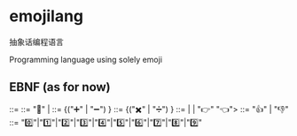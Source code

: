 # emojilang
抽象话编程语言

Programming language using solely emoji

## EBNF (as for now)
<expr> ::= <cmp>
<cmp> ::= <adds> "👀" <adds> | <adds>
<adds> ::= <muls> {("➕" | "➖") <muls>}
<muls> ::= <atom> {("✖️" | "➗") <atom>}
<atom> ::= <bool> | <digit> | "👉" <expr> "👈">
<bool> ::= "👍" | "👎"
<digit> ::= "0️⃣"|"1️⃣"|"2️⃣"|"3️⃣"|"4️⃣"|"5️⃣"|"6️⃣"|"7️⃣"|"8️⃣"|"9️⃣"